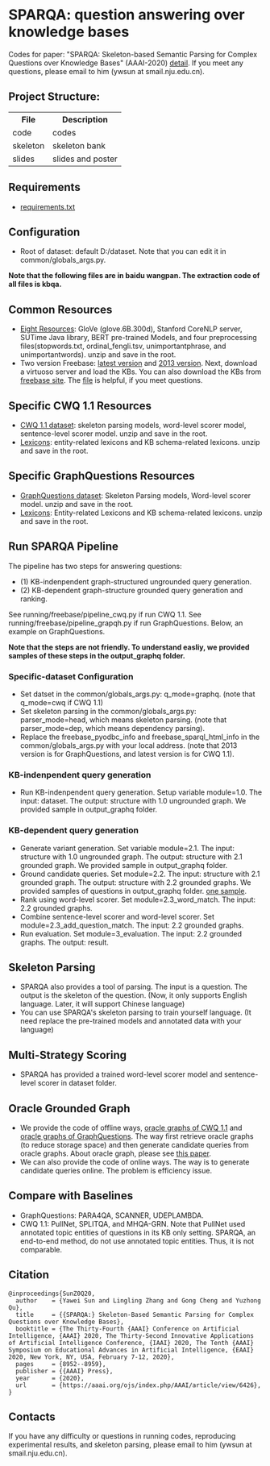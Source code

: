 # SPARQA: question answering over knowledge bases

Codes for paper: "SPARQA: Skeleton-based Semantic Parsing for Complex Questions over Knowledge Bases" (AAAI-2020) [detail](https://aaai.org/ojs/index.php/AAAI/article/view/6426).
If you meet any questions, please email to him (ywsun at smail.nju.edu.cn). 

## Project Structure:

<table>
    <tr>
        <th>File</th><th>Description</th>
    </tr>
    <tr>
        <td>code</td><td>codes</td>
    </tr>
    <tr>
        <td>skeleton</td><td>skeleton bank</td>
    </tr>
    <tr>
        <td>slides</td><td>slides and poster</td>
    </tr>
</table>
 
## Requirements
* [requirements.txt](https://github.com/nju-websoft/SPARQA/blob/master/code/requirements.txt)

## Configuration
* Root of dataset: default D:/dataset. Note that you can edit it in common/globals_args.py. 

**Note that the following files are in baidu wangpan. The extraction code of all files is kbqa.**

## Common Resources
* [Eight Resources](https://pan.baidu.com/s/1__BBXhEvUuRfqdurofHooQ): GloVe (glove.6B.300d), Stanford CoreNLP server, SUTime Java library, BERT pre-trained Models, and four preprocessing files(stopwords.txt, ordinal_fengli.tsv, unimportantphrase, and unimportantwords). unzip and save in the root.
* Two version Freebase: [latest version](https://pan.baidu.com/s/1CCxljj_yH9S3Y4Zeh6epmw) and [2013 version](https://pan.baidu.com/s/1FWwv1R_7JtO_mpk_6pL_TQ). Next, download a virtuoso server and load the KBs. You can also download the KBs from [freebase site](https://developers.google.com/freebase). The [file](http://ws.nju.edu.cn/blog/2017/03/virtuoso%E5%AE%89%E8%A3%85%E5%92%8C%E5%AF%BC%E5%85%A5%E6%95%B0%E6%8D%AE/) is helpful, if you meet questions.

## Specific CWQ 1.1 Resources
* [CWQ 1.1 dataset](https://pan.baidu.com/s/1N_WBCmoQIvNCk_W4oFHeKA): skeleton parsing models, word-level scorer model, sentence-level scorer model. unzip and save in the root.
* [Lexicons](https://pan.baidu.com/s/146e7C4LCrNiQJp6urZU_ZQ): entity-related lexicons and KB schema-related lexicons. unzip and save in the root.

## Specific GraphQuestions Resources
* [GraphQuestions dataset](https://pan.baidu.com/s/106vC73W9WKXyuuFcaoPIuQ): Skeleton Parsing models, Word-level scorer model. unzip and save in the root.
* [Lexicons](https://pan.baidu.com/s/1VfF7O0TDRCKiZxqxRpQ8fQ): Entity-related Lexicons and KB schema-related lexicons. unzip and save in the root.

## Run SPARQA Pipeline
The pipeline has two steps for answering questions: 

* (1) KB-indenpendent graph-structured ungrounded query generation.
* (2) KB-dependent graph-structure grounded query generation and ranking.

See running/freebase/pipeline_cwq.py if run CWQ 1.1.
See running/freebase/pipeline_grapqh.py if run GraphQuestions.
Below, an example on GraphQuestions.

**Note that the steps are not friendly. To understand easliy, we provided samples of these steps in the output_graphq folder.**

### Specific-dataset Configuration

* Set datset in the common/globals_args.py: q_mode=graphq. (note that q_mode=cwq if CWQ 1.1)
* Set skeleton parsing in the common/globals_args.py: parser_mode=head, which means skeleton parsing. (note that parser_mode=dep, which means dependency parsing).
* Replace the freebase_pyodbc_info and freebase_sparql_html_info in the common/globals_args.py with your local address. (note that 2013 version is for GraphQuestions, and latest version is for CWQ 1.1).

### KB-indenpendent query generation
* Run KB-indenpendent query generation. Setup variable module=1.0. The input: dataset. The output: structure with 1.0 ungrounded graph. We provided sample in output_graphq folder.

### KB-dependent query generation
* Generate variant generation. Set variable module=2.1. The input: structure with 1.0 ungrounded graph. The output: structure with 2.1 grounded graph. We provided sample in output_graphq folder.
* Ground candidate queries. Set module=2.2. The input: structure with 2.1 grounded graph. The output: structure with 2.2 grounded graphs. We provided samples of questions in output_graphq folder. [one sample](https://github.com/nju-websoft/SPARQA/blob/master/slides/274000300.json).
* Rank using word-level scorer. Set module=2.3_word_match. The input: 2.2 grounded graphs.
* Combine sentence-level scorer and word-level scorer. Set module=2.3_add_question_match. The input: 2.2 grounded graphs.
* Run evaluation. Set module=3_evaluation. The input: 2.2 grounded graphs. The output: result. 

## Skeleton Parsing
* SPARQA also provides a tool of parsing. The input is a question. The output is the skeleton of the question. (Now, it only supports English language. Later, it will support Chinese language)
* You can use SPARQA's skeleton parsing to train yourself language. (It need replace the pre-trained models and annotated data with your language)

## Multi-Strategy Scoring
* SPARQA has provided a trained word-level scorer model and sentence-level scorer in dataset folder.

## Oracle Grounded Graph
* We provide the code of offline ways, [oracle graphs of CWQ 1.1](https://pan.baidu.com/s/11138yi_oe3TaV9NiuL6pVQ) and [oracle graphs of GraphQuestions](https://pan.baidu.com/s/1DAcCX2ic-eFYptn3FeEWbg). The way first retrieve oracle graphs (to reduce storage space) and then generate candidate queries from oracle graphs. About oracle graph, please see [this paper](https://www.aclweb.org/anthology/Q16-1010.pdf).
* We can also provide the code of online ways. The way is to generate candidate queries online. The problem is efficiency issue.

## Compare with Baselines
* GraphQuestions: PARA4QA, SCANNER, UDEPLAMBDA.
* CWQ 1.1: PullNet, SPLITQA, and MHQA-GRN. Note that PullNet used annotated topic entities of questions in its KB only setting. SPARQA, an end-to-end method, do not use annotated topic entities. Thus, it is not comparable.

## Citation

	@inproceedings{SunZ0Q20,
	  author    = {Yawei Sun and Lingling Zhang and Gong Cheng and Yuzhong Qu},
	  title     = {{SPARQA:} Skeleton-Based Semantic Parsing for Complex Questions over Knowledge Bases},
	  booktitle = {The Thirty-Fourth {AAAI} Conference on Artificial Intelligence, {AAAI} 2020, The Thirty-Second Innovative Applications of Artificial Intelligence Conference, {IAAI} 2020, The Tenth {AAAI} Symposium on Educational Advances in Artificial Intelligence, {EAAI} 2020, New York, NY, USA, February 7-12, 2020},
	  pages     = {8952--8959},
	  publisher = {{AAAI} Press},
	  year      = {2020},
	  url       = {https://aaai.org/ojs/index.php/AAAI/article/view/6426},
	}

## Contacts
If you have any difficulty or questions in running codes, reproducing experimental results, and skeleton parsing, please email to him (ywsun at smail.nju.edu.cn). 
